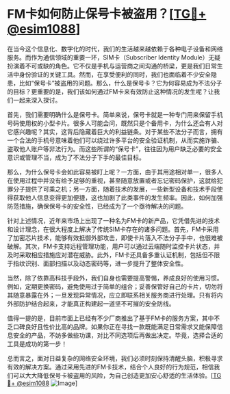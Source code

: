 # FM卡如何防止保号卡被盗用？[[TG💪+ @esim1088](https://t.me/s/esim1088)]

在当今这个信息化、数字化的时代，我们的生活越来越依赖于各种电子设备和网络服务。而作为通信领域的重要一环，SIM卡（Subscriber Identity Module）无疑扮演着不可或缺的角色。它不仅是手机与运营商之间沟通的桥梁，更是我们日常生活中身份验证的关键工具。然而，在享受便利的同时，我们也面临着不少安全隐患，比如“保号卡”被盗用的问题。那么，什么是保号卡？它为何容易成为不法分子的目标？更重要的是，我们该如何通过FM卡来有效防止这种情况的发生呢？让我们一起来深入探讨。

首先，我们需要明确什么是保号卡。简单来说，保号卡就是一种专门用来保留手机号码使用权的小型卡片。很多人可能会问，既然只是个备用卡，为什么还会有人对它感兴趣呢？其实，这背后隐藏着巨大的利益链条。对于某些不法分子而言，拥有一个合法的手机号意味着他们可以绕过许多平台的安全验证机制，从而实施诈骗、盗取他人账户等非法行为。而这些所谓的“保号卡”，往往因为用户缺乏必要的安全意识或管理不当，成为了不法分子下手的最佳目标。

那么，为什么保号卡会如此容易被盯上呢？一方面，由于其用途相对单一，很多人在使用过程中并没有给予足够的重视，甚至随意放置或者忘记密码保护，这就给犯罪分子提供了可乘之机；另一方面，随着技术的发展，一些新型设备和技术手段使得获取他人信息变得更加便捷，这也加剧了此类事件的发生频率。因此，如何加强防范措施，确保保号卡的安全性，已经成为了一个亟待解决的问题。

针对上述情况，近年来市场上出现了一种名为FM卡的新产品，它凭借先进的技术和设计理念，在很大程度上解决了传统SIM卡存在的诸多问题。首先，FM卡采用了加密芯片技术，能够有效抵御外部攻击，即使卡片落入不法分子手中，也很难被破解。其次，FM卡支持远程管理功能，用户可以通过云端随时监控卡片状态，并及时采取相应措施应对潜在威胁。此外，FM卡还具备多重认证机制，包括但不限于指纹识别、面部扫描以及动态密码等，进一步提升了整体安全性。

当然，除了依靠高科技手段外，我们自身也需要提高警惕，养成良好的使用习惯。例如，定期更换密码，避免使用过于简单的组合；妥善保管好自己的卡片，切勿将其随意暴露在外；一旦发现异常情况，应立即联系相关服务商进行处理。只有将内外部防护结合起来，才能真正构建起一道坚不可摧的安全防线。

值得一提的是，目前市面上已经有不少厂商推出了基于FM卡的服务方案，其中不乏口碑良好且性价比高的品牌。如果你正在寻找一款既能满足日常需求又能保障信息安全的产品，不妨多做些功课，对比不同选项后再做出决定。毕竟，选择合适的工具是成功的第一步！

总而言之，面对日益复杂的网络安全环境，我们必须时刻保持清醒头脑，积极寻求有效的解决方案。通过采用先进的FM卡技术，结合个人良好的行为规范，相信我们可以大大降低保号卡被盗用的风险，为自己创造更加安心舒适的生活体验。[[TG💪+ @esim1088](https://t.me/s/esim1088) ![Image](https://i.postimg.cc/4NQfJmqS/Snipaste-2025-05-13-00-14-12.png)]